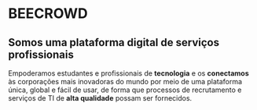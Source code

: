 # BEECROWD

## Somos uma plataforma digital de serviços profissionais


Empoderamos estudantes e profissionais de **tecnologia** e 
os **conectamos** às corporações mais inovadoras do mundo 
por meio de uma plataforma única, global e fácil de usar, 
de forma que processos de recrutamento e serviços de TI 
de **alta qualidade** possam ser fornecidos.
